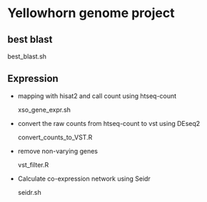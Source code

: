 # Yellowhorn genome project

## best blast
best_blast.sh

## Expression
- mapping with hisat2 and call count using htseq-count

  xso_gene_expr.sh

- convert the raw counts from htseq-count to vst using DEseq2

  convert_counts_to_VST.R

- remove non-varying genes

  vst_filter.R

- Calculate co-expression network using Seidr

  seidr.sh
